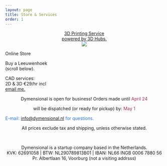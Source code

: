 ```yaml
---
layout: page
title: Store & Services
order: 1
---
```


<div class="grid">
<div class="col-1-3 btn-red" align="center" >
<p>
  <a href="https://www.3dhubs.com/den-haag/hubs/dymensional/3dprint">
  3D Printing Service <br> powered by 3D Hubs.</a>
  <br><img src="https://www.3dhubs.com/sites/default/files/logo-heart-white-gradient-30px.png?hubid=31829">
</p>
</div>


<div class="col-2-3 btn-green">
<p>Online Store</p>
<p>Buy a Leeuwenhoek <br>(scroll below).</p>
<!-- insert down arrow -->
</div>

<div class="col-3-3 btn-red">
<p>CAD services: <br>2D & 3D €29/hr incl<br> <a href="mailto:bislip@dymensional.nl">email me.</a></p>
</div>
<p align="center">Dymensional is open for business! Orders made until <span style="color:#ac2e56;"> April 24 </span></p>
<p align="center">will be dispatched (or ready for pickup) by:<span style="color:#ac2e56;"> May 1 </span></p>
<p style="color:#2571ec;"> E-mail: <a href="mailto:info@dymensional.nl">info@dymensional.nl</a> for questions.</p>
</div>

<div id="my-store-6571045"></div>
<div>
<script type="text/javascript" src="http://app.ecwid.com/script.js?6571045" charset="utf-8"></script><script type="text/javascript"> xProductBrowser("categoriesPerRow=3","views=grid(3,3) list(10) table(20)","categoryView=grid","searchView=list","id=my-store-6571045");</script>
</div>
<p align="center">All prices exclude tax and shipping, unless otherwise stated.</p>
<p>&nbsp;</p>
<p align="center">Dymensional is a startup company based in the Netherlands.<br>
KVK: 62691058 | BTW: NL290789813B01 | IBAN: NL66 INGB 0006 7880 56 <br>
Pr. Albertlaan 16, Voorburg (not a visiting addrsss) </p>
